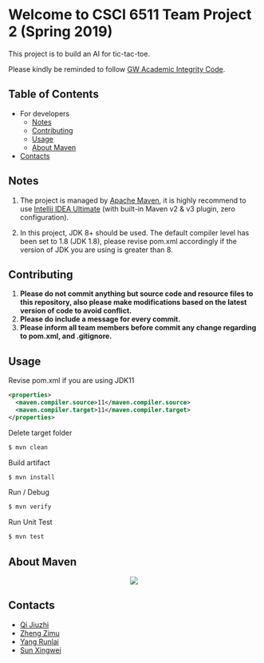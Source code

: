 # Welcome to CSCI 6511 Team Project 2 (Spring 2019)
This project is to build an AI for tic-tac-toe.

Please kindly be reminded to follow [GW Academic Integrity Code](https://studentconduct.gwu.edu/code-academic-integrity).

## Table of Contents

- For developers
  * [Notes](#notes)
  * [Contributing](#contributing)
  * [Usage](#usage)
  * [About Maven](#about-maven)
- [Contacts](#contacts)

## Notes

1. The project is managed by [Apache Maven](https://maven.apache.org/), 
it is highly recommend to use [Intellij IDEA Ultimate](https://www.jetbrains.com/idea/download/) (with built-in Maven v2 & v3 plugin, zero configuration).

2. In this project, JDK 8+ should be used. The default compiler level has been set to 1.8 (JDK 1.8), please revise pom.xml
accordingly if the version of JDK you are using is greater than 8.

## Contributing
1. __Please do not commit anything but source code and resource files to this repository, also please make modifications based on the latest version of code to avoid conflict.__
2. __Please do include a message for every commit.__
3. __Please inform all team members before commit any change regarding to pom.xml, and .gitignore.__ 

## Usage
Revise pom.xml if you are using JDK11
```xml
<properties>
  <maven.compiler.source>11</maven.compiler.source>
  <maven.compiler.target>11</maven.compiler.target>
</properties>
```
Delete target folder
```sh
$ mvn clean
```
Build artifact
```sh
$ mvn install
```
Run / Debug
```sh
$ mvn verify
```
Run Unit Test
```sh
$ mvn test
```
## About Maven
<p align="center">
  <img src="https://cloud.githubusercontent.com/assets/300046/16313672/881e4a8e-3937-11e6-8af5-1c3b93b9caef.jpg">
</p>

## Contacts
- [Qi Jiuzhi](mailto:qijiuzhi@gwu.edu)
- [Zheng Zimu]()
- [Yang Runlai](mailto:runlaiyang@gwu.edu)
- [Sun Xingwei]()
